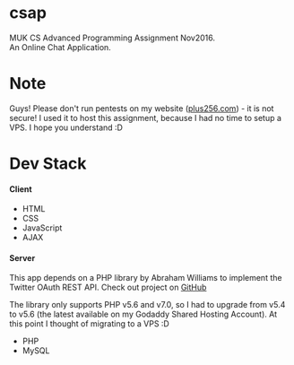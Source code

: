 # csap
MUK CS Advanced Programming Assignment Nov2016. <br />
An Online Chat Application.
<h1>Note</h1>
<p>
Guys! Please don't run pentests on my website (<a href="http://plus256.com">plus256.com</a>) - it is not secure! I used it to host this assignment, because I had no time to setup a VPS. I hope you understand :D
</p>

<h1>Dev Stack</h1>

<h4>Client</h4>
<ul>
<li>HTML</li>
<li>CSS</li>
<li>JavaScript</li>
<li>AJAX</li>
</ul>

<h4>Server</h4>
<p>This app depends on a PHP library by Abraham Williams to implement the Twitter OAuth REST API. Check out project on <a href="https://github.com/abraham/twitteroauth">GitHub</a></p>
<p>The library only supports PHP v5.6 and v7.0, so I had to upgrade from v5.4 to v5.6 (the latest available on my Godaddy Shared Hosting Account). At this point I thought of migrating to a VPS :D</p>
<ul>
<li>PHP</li>
<li>MySQL</li>
</ul>